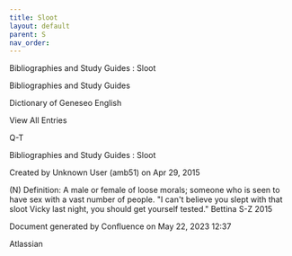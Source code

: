 ```yaml
---
title: Sloot
layout: default
parent: S
nav_order:
---
```


Bibliographies and Study Guides : Sloot

Bibliographies and Study Guides

Dictionary of Geneseo English

View All Entries

Q-T

Bibliographies and Study Guides : Sloot

Created by  Unknown User (amb51) on Apr 29, 2015

(N) Definition: A male or female of loose morals; someone who is seen to have sex with a vast number of people. &quot;I can't believe you slept with that sloot Vicky last night, you should get yourself tested.&quot; Bettina S-Z 2015 

Document generated by Confluence on May 22, 2023 12:37

Atlassian
